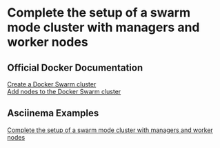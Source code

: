 # Complete the setup of a swarm mode cluster with managers and worker nodes

## Official Docker Documentation
[Create a Docker Swarm cluster](https://docs.docker.com/engine/swarm/swarm-tutorial/create-swarm/)  
[Add nodes to the Docker Swarm cluster](https://docs.docker.com/engine/swarm/swarm-tutorial/add-nodes/)

## Asciinema Examples
[Complete the setup of a swarm mode cluster with managers and worker nodes](https://asciinema.org/a/sxZFWFSL2B70Uzb6jyAmy9tKF)
